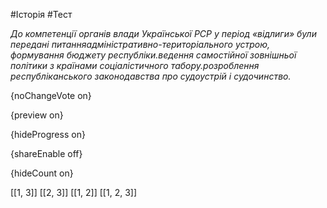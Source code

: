 #Історія #Тест

*До компетенції органів влади Української РСР у період «відлиги» були передані питанняадміністративно-територіального устрою, формування бюджету республіки.ведення самостійної зовнішньої політики з країнами соціалістичного табору.розроблення республіканського законодавства про судоустрій і судочинство.*

{noChangeVote on}

{preview on}

{hideProgress on}

{shareEnable off}

{hideCount on}

[[1, 3]]
[[2, 3]]
[[1, 2]]
[[1, 2, 3]]
